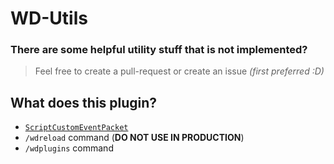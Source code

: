 # WD-Utils

### There are some helpful utility stuff that is not implemented?
> Feel free to create a pull-request or create an issue *(first preferred :D)*


## What does this plugin?
 - [`ScriptCustomEventPacket`](./docs/ScriptCustomEventPacket.md)
 - `/wdreload` command (**DO NOT USE IN PRODUCTION**)
 - `/wdplugins` command


